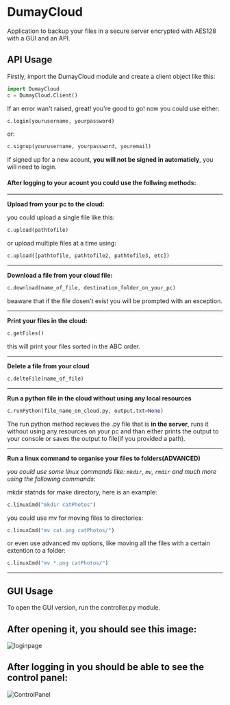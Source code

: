 # DumayCloud
Application to backup your files in a secure server encrypted with AES128 with a GUI and an API.

## API Usage
Firstly, import the DumayCloud module and create a client object like this:
```py
import DumayCloud
c = DumayCloud.Client()
```

If an error wan't raised, great! you're good to go!
now you could use either:
```py
c.login(yourusername, yourpassword)
```
or:
```py
c.signup(yourusername, yourpassword, youremail)
```
If signed up for a new acount, **you will not be signed in automaticly**, you will need to login.

#### After logging to your acount you could use the follwing methods: 
----
**Upload from your pc to the cloud:**

you could upload a single file like this:
```py
c.upload(pathtofile)
```
or upload multiple files at a time using:

```py
c.upload([pathtofile, pathtofile2, pathtofile3, etc])
```

----
**Download a file from your cloud file:**
```py
c.download(name_of_file, destination_folder_on_your_pc)
```
beaware that if the file dosen't exist you will be prompted with an exception.

----

**Print your files in the cloud:**
```py
c.getFiles()
```
this will print your files sorted in the ABC order.

----
**Delete a file from your cloud**
```py
c.delteFile(name_of_file)
```

----
**Run a python file in the cloud without using any local resources**
```py
c.runPython(file_name_on_cloud.py, output.txt=None)
```
The run python method recieves the .py file that is **in the server**, runs it without using any resources on your pc
and than either prints the output to your console or saves the output to file(if you provided a path).

----

**Run a linux command to organise your files to folders(ADVANCED)**

*you could use some linux commands like: ```mkdir```, ```mv```, ```rmdir``` and much more using the following commands:*

mkdir statnds for make directory, here is an example:
```py
c.linuxCmd("mkdir catPhotos")
```
you could use mv for moving files to directories:
```py
c.linuxCmd("mv cat.png catPhotos/")
```
or even use advanced mv options, like moving all the files with a certain extention to a folder:
```py
c.linuxCmd("mv *.png catPhotos/")
```
----

## GUI Usage
To open the GUI version, run the controller.py module.
## After opening it, you should see this image:

![loginpage](https://i.imgur.com/L1V0AXk.png)

## After logging in you should be able to see the control panel:

![ControlPanel](https://i.imgur.com/SwKiF0u.png)

